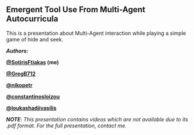 ## Emergent Tool Use From Multi-Agent Autocurricula
This is a presentation about Multi-Agent interaction while playing a simple game of hide and seek. 

***Authors:***

**[@SotirisFtiakas](https://github.com/SotirisFtiakas) (me)**

**[@GregB712](https://github.com/GregB712)**

**[@nikopetr](https://github.com/nikopetr)**

**[@constantinosloizou](https://github.com/constantinosloizou)**

**[@loukashadjivasilis](https://github.com/loukashadjivasilis)**


***NOTE***: *This presentation contains videos which are not available due to its .pdf format. For the full presentation, contact me.*
